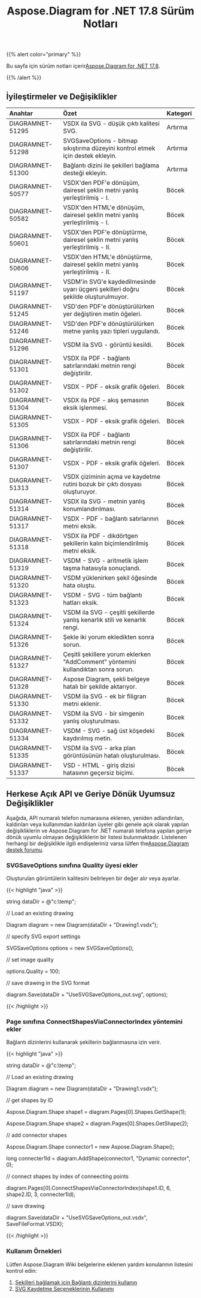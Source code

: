 ﻿---
title: Aspose.Diagram for .NET 17.8 Sürüm Notları
type: docs
weight: 50
url: /tr/net/aspose-diagram-for-net-17-8-release-notes/
---
{{% alert color="primary" %}} 

 Bu sayfa için sürüm notları içerir[Aspose.Diagram for .NET 17.8](https://www.nuget.org/packages/Aspose.Diagram/17.8.0).

{{% /alert %}} 
## **İyileştirmeler ve Değişiklikler**

|**Anahtar**|**Özet**|**Kategori**|
|:- |:- |:- |
|DIAGRAMNET-51295|VSDX ila SVG - düşük çıktı kalitesi SVG.|Artırma|
|DIAGRAMNET-51298|SVGSaveOptions - bitmap sıkıştırma düzeyini kontrol etmek için destek ekleyin.|Artırma|
|DIAGRAMNET-51300|Bağlantı dizini ile şekilleri bağlama desteği ekleyin.|Artırma|
|DIAGRAMNET-50577|VSDX'den PDF'e dönüşüm, dairesel şeklin metni yanlış yerleştirilmiş - I.|Böcek|
|DIAGRAMNET-50582|VSDX'den HTML'e dönüşüm, dairesel şeklin metni yanlış yerleştirilmiş - I.|Böcek|
|DIAGRAMNET-50601|VSDX'den PDF'e dönüştürme, dairesel şeklin metni yanlış yerleştirilmiş - II.|Böcek|
|DIAGRAMNET-50606|VSDX'den HTML'e dönüştürme, dairesel şeklin metni yanlış yerleştirilmiş - II.|Böcek|
|DIAGRAMNET-51197|VSDM'in SVG'e kaydedilmesinde uyarı üçgeni şekilleri doğru şekilde oluşturulmuyor.|Böcek|
|DIAGRAMNET-51245|VSD'den PDF'e dönüştürülürken yer değiştiren metin öğeleri.|Böcek|
|DIAGRAMNET-51246|VSD'den PDF'e dönüştürülürken metne yanlış yazı tipleri uygulandı.|Böcek|
|DIAGRAMNET-51296|VSDM ila SVG - görüntü kesildi.|Böcek|
|DIAGRAMNET-51301|VSDX ila PDF - bağlantı satırlarındaki metnin rengi değiştirilir.|Böcek|
|DIAGRAMNET-51302|VSDX - PDF - eksik grafik öğeleri.|Böcek|
|DIAGRAMNET-51304|VSDX ila PDF - akış şemasının eksik işlenmesi.|Böcek|
|DIAGRAMNET-51305|VSDX - PDF - eksik grafik öğeleri.|Böcek|
|DIAGRAMNET-51306|VSDX ila PDF - bağlantı satırlarındaki metnin rengi değiştirilir.|Böcek|
|DIAGRAMNET-51307|VSDX - PDF - eksik grafik öğeleri.|Böcek|
|DIAGRAMNET-51313|VSDX çiziminin açma ve kaydetme rutini bozuk bir çıktı dosyası oluşturuyor.|Böcek|
|DIAGRAMNET-51314|VSDX ila SVG - metnin yanlış konumlandırılması.|Böcek|
|DIAGRAMNET-51317|VSDX - PDF - bağlantı satırlarının metni eksik.|Böcek|
|DIAGRAMNET-51318|VSDX ila PDF - dikdörtgen şekillerin kalın biçimlendirilmiş metni eksik.|Böcek|
|DIAGRAMNET-51319|VSDM - SVG - aritmetik işlem taşma hatasıyla sonuçlandı.|Böcek|
|DIAGRAMNET-51320|VSDM yüklenirken şekil öğesinde hata oluştu.|Böcek|
|DIAGRAMNET-51323|VSDM - SVG - tüm bağlantı hatları eksik.|Böcek|
|DIAGRAMNET-51324|VSDM ila SVG - çeşitli şekillerde yanlış kenarlık stili ve kenarlık rengi.|Böcek|
|DIAGRAMNET-51326|Şekle iki yorum ekledikten sonra sorun.|Böcek|
|DIAGRAMNET-51327|Çeşitli şekillere yorum eklerken "AddComment" yöntemini kullandıktan sonra sorun.|Böcek|
|DIAGRAMNET-51328|Aspose Diagram, şekli belgeye hatalı bir şekilde aktarıyor.|Böcek|
|DIAGRAMNET-51330|VSDM ila SVG - ek bir filigran metni eklenir.|Böcek|
|DIAGRAMNET-51332|VSDM ila SVG - bir simgenin yanlış oluşturulması.|Böcek|
|DIAGRAMNET-51334|VSDM - SVG - sağ üst köşedeki kaydırılmış metin.|Böcek|
|DIAGRAMNET-51335|VSDM ila SVG - arka plan görüntüsünün hatalı oluşturulması.|Böcek|
|DIAGRAMNET-51337|VSD - HTML - giriş dizisi hatasının geçersiz biçimi.|Böcek|
## **Herkese Açık API ve Geriye Dönük Uyumsuz Değişiklikler**
Aşağıda, API numaralı telefon numarasına eklenen, yeniden adlandırılan, kaldırılan veya kullanımdan kaldırılan üyeler gibi genele açık olarak yapılan değişikliklerin ve Aspose.Diagram for .NET numaralı telefona yapılan geriye dönük uyumlu olmayan değişikliklerin bir listesi bulunmaktadır. Listelenen herhangi bir değişiklikle ilgili endişeleriniz varsa lütfen the[Aspose.Diagram destek forumu](https://forum.aspose.com/c/diagram/17).
### **SVGSaveOptions sınıfına Quality üyesi ekler**
Oluşturulan görüntülerin kalitesini belirleyen bir değer alır veya ayarlar.

{{< highlight "java" >}}

 string dataDir = @"c:\temp\";

// Load an existing drawing

Diagram diagram = new Diagram(dataDir + "Drawing1.vsdx");

// specify SVG export settings

SVGSaveOptions options = new SVGSaveOptions();

// set image quality

options.Quality = 100;

// save drawing in the SVG format

diagram.Save(dataDir + "UseSVGSaveOptions_out.svg", options);

{{< /highlight >}}
### **Page sınıfına ConnectShapesViaConnectorIndex yöntemini ekler**
Bağlantı dizinlerini kullanarak şekillerin bağlanmasına izin verir.

{{< highlight "java" >}}

 string dataDir = @"c:\temp\";

// Load an existing drawing

Diagram diagram = new Diagram(dataDir + "Drawing1.vsdx");

// get shapes by ID

Aspose.Diagram.Shape shape1 = diagram.Pages[0].Shapes.GetShape(1);

Aspose.Diagram.Shape shape2 = diagram.Pages[0].Shapes.GetShape(2);

// add connector shapes

Aspose.Diagram.Shape connector1 = new Aspose.Diagram.Shape();

long connecter1Id = diagram.AddShape(connector1, "Dynamic connector", 0);

// connect shapes by index of conneecting points

diagram.Pages[0].ConnectShapesViaConnectorIndex(shape1.ID, 6, shape2.ID, 3, connecter1Id);

// save drawing

diagram.Save(dataDir + "UseSVGSaveOptions_out.vsdx", SaveFileFormat.VSDX);

{{< /highlight >}}
### **Kullanım Örnekleri**
Lütfen Aspose.Diagram Wiki belgelerine eklenen yardım konularının listesini kontrol edin:

1. [Şekilleri bağlamak için Bağlantı dizinlerini kullanın](https://docs.aspose.com/diagram/net/add-retrieve-copy-and-read-visio-shape-data/#use-connection-indexes-to-connect-shapes)
1. [SVG Kaydetme Seçeneklerinin Kullanımı](https://docs.aspose.com/diagram/net/save-visio-document/)
